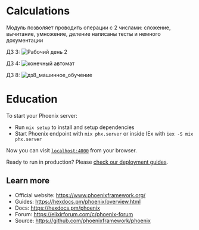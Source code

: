 # Calculations

Модуль позволяет проводить операции с 2 числами: сложение, вычитание, умножение, деление
написаны тесты и немного документации

ДЗ 3:
![Рабочий день 2](https://github.com/user-attachments/assets/79e05c3d-446e-4fff-89fe-45a210c74f98)

ДЗ 4:
![конечный автомат](https://github.com/user-attachments/assets/ed9e4ba3-0170-450e-bdde-8b0a4cd0f101)

ДЗ 8:
![дз8_машинное_обучение](https://github.com/user-attachments/assets/012e8eaa-f59e-49e9-9830-de9c2d695739)


# Education

To start your Phoenix server:

  * Run `mix setup` to install and setup dependencies
  * Start Phoenix endpoint with `mix phx.server` or inside IEx with `iex -S mix phx.server`

Now you can visit [`localhost:4000`](http://localhost:4000) from your browser.

Ready to run in production? Please [check our deployment guides](https://hexdocs.pm/phoenix/deployment.html).

## Learn more

  * Official website: https://www.phoenixframework.org/
  * Guides: https://hexdocs.pm/phoenix/overview.html
  * Docs: https://hexdocs.pm/phoenix
  * Forum: https://elixirforum.com/c/phoenix-forum
  * Source: https://github.com/phoenixframework/phoenix

